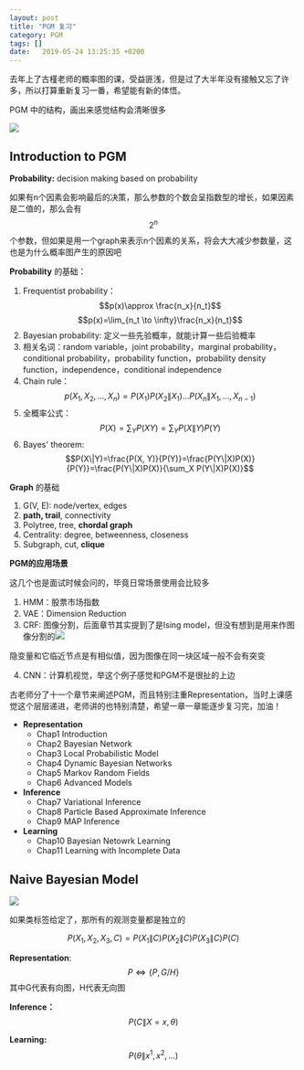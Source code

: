 ```yaml
---
layout: post
title: "PGM 复习"
category: PGM
tags: []
date:   2019-05-24 13:25:35 +0200
---
```


去年上了古槿老师的概率图的课，受益匪浅，但是过了大半年没有接触又忘了许多，所以打算重新复习一番，希望能有新的体悟。

PGM 中的结构，画出来感觉结构会清晰很多

![](https://strongman1995.github.io/assets/images/2019-05-24-pgm-intro/PGM.png)

## Introduction to PGM

**Probability:** decision making based on probability

如果有n个因素会影响最后的决策，那么参数的个数会呈指数型的增长，如果因素是二值的，那么会有 $$2^n$$ 个参数，但如果是用一个graph来表示n个因素的关系，将会大大减少参数量，这也是为什么概率图产生的原因吧

**Probability** 的基础：

1. Frequentist probability：$$p(x)\approx \frac{n_x}{n_t}$$ $$p(x)=\lim_{n_t \to \infty}\frac{n_x}{n_t}$$
2. Bayesian probability: 定义一些先验概率，就能计算一些后验概率
3. 相关名词：random variable，joint probability，marginal probability，conditional probability，probability function，probability density function，independence，conditional independence
4. Chain rule：$$p(X_1, X_2, …, X_n)=P(X_1)P(X_2\|X_1)…P(X_n\|X_1, …, X_{n-1})$$
5. 全概率公式：$$P(X)=\sum_Y P(XY)=\sum_Y P(X\|Y) P(Y)$$
6. Bayes' theorem: $$P(X\|Y)=\frac{P(X, Y)}{P(Y)}=\frac{P(Y\|X)P(X)}{P(Y)}=\frac{P(Y\|X)P(X)}{\sum_X P(Y\|X)P(X)}$$

**Graph** 的基础

1. G(V, E): node/vertex, edges
2. **path, trail**, connectivity
3. Polytree, tree, **chordal graph**
4. Centrality: degree, betweenness, closeness
5. Subgraph, cut, **clique**

**PGM的应用场景**

这几个也是面试时候会问的，毕竟日常场景使用会比较多

1. HMM：股票市场指数
2. VAE：Dimension Reduction
3. CRF: 图像分割，后面章节其实提到了是Ising model，但没有想到是用来作图像分割的![](http://strongman1995.github.io/assets/images/2019-05-24-pgm-intro/1.png)

隐变量和它临近节点是有相似值，因为图像在同一块区域一般不会有突变

4. CNN：计算机视觉，举这个例子感觉和PGM不是很扯的上边

古老师分了十一个章节来阐述PGM，而且特别注重Representation，当时上课感觉这个层层递进，老师讲的也特别清楚，希望一章一章能逐步复习完，加油！

- **Representation**
  - Chap1 Introduction
  - Chap2 Bayesian Network
  - Chap3 Local Probabilistic Model
  - Chap4 Dynamic Bayesian Networks
  - Chap5 Markov Random Fields
  - Chap6 Advanced Models
- **Inference**
  - Chap7 Variational Inference
  - Chap8 Particle Based Approximate Inference
  - Chap9 MAP Inference
- **Learning**
  - Chap10 Bayesian Netowrk Learning
  - Chap11 Learning with Incomplete Data



## Naive Bayesian Model

![](http://strongman1995.github.io/assets/images/2019-05-24-pgm-intro/2.png)

如果类标签给定了，那所有的观测变量都是独立的

$$P(X_1, X_2, X_3, C) = P(X_1\|C)P(X_2\|C)P(X_3\|C)P(C)$$

**Representation**: $$P\Leftrightarrow \{P, G/H\}$$ 其中G代表有向图，H代表无向图

**Inference：** $$P(C\|X=x, \theta)$$

**Learning:** $$P(\theta \| x^1, x^2, ...)$$ 